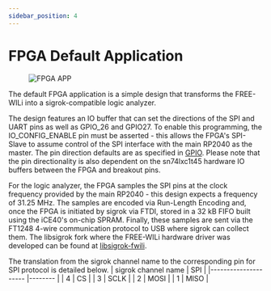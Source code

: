 ```yaml
---
sidebar_position: 4
---
```


# FPGA Default Application

<div class="text--center">

<figure>

![FPGA APP](../../assets/fpga_default_app.png "FPGA APP")
<figcaption></figcaption>
</figure>
</div>

The default FPGA application is a simple design that transforms the FREE-WILi into a sigrok-compatible logic analyzer.

The design features an IO buffer that can set the directions of the SPI and UART pins as well as GPIO_26 and GPIO27. To enable this programming, the IO_CONFIG_ENABLE pin must be asserted - this allows the FPGA's SPI-Slave to assume control of the SPI interface with the main RP2040 as the master. The pin direction defaults are as specified in [GPIO](/gpio/). Please note that the pin directionality is also dependent on the sn74lxc1t45 hardware IO buffers between the FPGA and breakout pins.

For the logic analyzer, the FPGA samples the SPI pins at the clock frequency provided by the main RP2040 - this design expects a frequency of 31.25 MHz. The samples are encoded via Run-Length Encoding and, once the FPGA is initiated by sigrok via FTDI, stored in a 32 kB FIFO built using the iCE40's on-chip SPRAM. Finally, these samples are sent via the FT1248 4-wire communication protocol to USB where sigrok can collect them. The libsigrok fork where the FREE-WILi hardware driver was developed can be found at [libsigrok-fwili](https://github.com/Ytuf/libsigrok-fwili).

The translation from the sigrok channel name to the corresponding pin for SPI protocol is detailed below.
| sigrok channel name  	| SPI     |
|---------------------	|-------- |
| 4            	        | CS      |
| 3                     | SCLK 	  |
| 2                	    | MOSI  	|
| 1                	    | MISO  	|

<!-- Two additional versions of this application are available, one sampling the UART lines and the other sampling I2C. The translation from the sigrok channel name to the corresponding pin for each protocol is detailed below.

| sigrok channel name  	| SPI     | UART  | I2C     |
|---------------------	|-------- |------	|-------- |
| 4            	        | CS      | RTS   | Unused  |
| 3 	                  | SCLK 	  | CTS   | Unused  |
| 2                	    | MOSI  	| RX  	| SCL     |
| 1                	    | MISO  	| TX  	| SDA     | -->